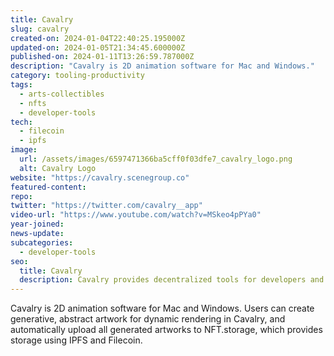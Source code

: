 ```yaml
---
title: Cavalry
slug: cavalry
created-on: 2024-01-04T22:40:25.195000Z
updated-on: 2024-01-05T21:34:45.600000Z
published-on: 2024-01-11T13:26:59.787000Z
description: "Cavalry is 2D animation software for Mac and Windows."
category: tooling-productivity
tags:
  - arts-collectibles
  - nfts
  - developer-tools
tech:
  - filecoin
  - ipfs
image:
  url: /assets/images/6597471366ba5cff0f03dfe7_cavalry_logo.png
  alt: Cavalry Logo
website: "https://cavalry.scenegroup.co"
featured-content:
repo:
twitter: "https://twitter.com/cavalry__app"
video-url: "https://www.youtube.com/watch?v=MSkeo4pPYa0"
year-joined:
news-update:
subcategories:
  - developer-tools
seo:
  title: Cavalry
  description: Cavalry provides decentralized tools for developers and enterprises.
---
```


Cavalry is 2D animation software for Mac and Windows. Users can create generative, abstract artwork for dynamic rendering in Cavalry, and automatically upload all generated artworks to NFT.storage, which provides storage using IPFS and Filecoin.
